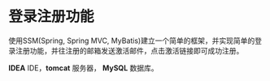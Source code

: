 # 登录注册功能

使用SSM(Spring, Spring MVC, MyBatis)建立一个简单的框架，并实现简单的登录注册功能，并往注册的邮箱发送激活邮件，点击激活链接即可成功注册。

**IDEA** IDE，**tomcat** 服务器， **MySQL** 数据库。
